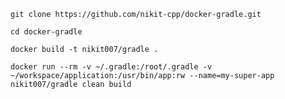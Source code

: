 ``git clone https://github.com/nikit-cpp/docker-gradle.git``

``cd docker-gradle``

``docker build -t nikit007/gradle .``

``docker run --rm -v ~/.gradle:/root/.gradle -v ~/workspace/application:/usr/bin/app:rw --name=my-super-app nikit007/gradle clean build``
